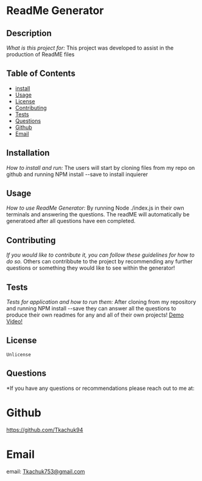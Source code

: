 # ReadMe Generator

## Description

_What is this project for:_
This project was developed to assist in the production of ReadME files

## Table of Contents

- [install](#installation)
- [Usage](#usage)
- [License](#license)
- [Contributing](#contributing)
- [Tests](#Tests)
- [Questions](#Questions)
- [Github](#github)
- [Email](#email)

## Installation

_How to install and run:_
The users will start by cloning files from my repo on github and running NPM install --save to install inquierer

## Usage

_How to use ReadMe Generator:_
By running Node ./index.js in their own terminals and answering the questions. The readME will automatically be generatoed after all questions have een completed.

## Contributing

_If you would like to contribute it, you can follow these guidelines for how to do so._
Others can contribbute to the project by recommending any further questions or something they would like to see within the generator!

## Tests

_Tests for application and how to run them:_
After cloning from my repository and running NPM install --save they can answer all the questions to produce their own readmes for any and all of their own projects!
[Demo Video!](https://www.youtube.com/watch?v=NzONWTrZRrQ)

## License

    Unlicense

## Questions

\*If you have any questions or recommendations please reach out to me at:

# Github

https://github.com/Tkachuk94

# Email

email: Tkachuk753@gmail.com
